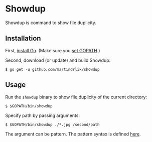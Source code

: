 # Showdup

Showdup is command to show file duplicity.


## Installation

First, [install Go](http://golang.org/doc/install).
(Make sure you [set GOPATH](http://golang.org/doc/code.html).)

Second, download (or update) and build Showdup:

	$ go get -u github.com/martindrlik/showdup


## Usage

Run the `showdup` binary to show file duplicity of the current directory:

	$ $GOPATH/bin/showdup

Specify path by passing arguments:

	$ $GOPATH/bin/showdup ./*.jpg /second/path

The argument can be pattern. The pattern syntax is defined [here](http://golang.org/pkg/path/filepath/#Match).
